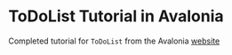 # ToDoList Tutorial in Avalonia
Completed tutorial for `ToDoList` from the Avalonia [website](https://docs.avaloniaui.net/docs/tutorials/todo-list-app/)

